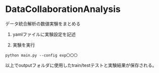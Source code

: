 # DataCollaborationAnalysis
 データ統合解析の数値実験をまとめる

1. yamlファイルに実験設定を記述

2. 実験を実行
```
python main.py --config exp〇〇〇
```

以上でoutputフォルダに使用したtrain/testテストと実験結果が保存される。

